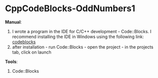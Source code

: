 # CppCodeBlocks-OddNumbers1 

<p><strong>Manual</strong>:</p>
<ol>
<li>I wrote a program in the IDE for C/C++ development - Code::Blocks. I recommend installing the IDE in Windows using the following link: <a href="https://www.codeblocks.org/downloads/" target="_blank">codeblocks</a></li>
<li>after installation - run Code::Blocks - open the project - in the projects tab, click on launch</li>
</ol>
<p><strong>Tools</strong>:</p>
<ol>
<li>Code::Blocks</li>
</ol>
